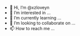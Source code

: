 - 👋 Hi, I’m @xzloveyn
- 👀 I’m interested in ...
- 🌱 I’m currently learning ...
- 💞️ I’m looking to collaborate on ...
- 📫 How to reach me ...

<!---
xzloveyn/xzloveyn is a ✨ special ✨ repository because its `README.md` (this file) appears on your GitHub profile.
You can click the Preview link to take a look at your changes.
--->
